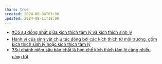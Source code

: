 ```yaml
---
share: true
created: 2024-08-04T03:00
updated: 2024-08-11T18:08
---
```

- [❓Có sự đồng nhất giữa kích thích tâm lý và kích thích sinh lý](../../Nh%E1%BA%ADn%20th%E1%BB%A9c/%E2%9D%93C%C3%B3%20s%E1%BB%B1%20%C4%91%E1%BB%93ng%20nh%E1%BA%A5t%20gi%E1%BB%AFa%20k%C3%ADch%20th%C3%ADch%20t%C3%A2m%20l%C3%BD%20v%C3%A0%20k%C3%ADch%20th%C3%ADch%20sinh%20l%C3%BD.md)
- [Hành vi của sinh vật chịu tác động bởi các kích thích từ môi trường, gồm kích thích sinh lý hoặc kích thích tâm lý](../../S%E1%BB%B1%20s%E1%BB%91ng/H%C3%A0nh%20vi%20c%E1%BB%A7a%20sinh%20v%E1%BA%ADt%20ch%E1%BB%8Bu%20t%C3%A1c%20%C4%91%E1%BB%99ng%20b%E1%BB%9Fi%20c%C3%A1c%20k%C3%ADch%20th%C3%ADch%20t%E1%BB%AB%20m%C3%B4i%20tr%C6%B0%E1%BB%9Dng,%20g%E1%BB%93m%20k%C3%ADch%20th%C3%ADch%20sinh%20l%C3%BD%20ho%E1%BA%B7c%20k%C3%ADch%20th%C3%ADch%20t%C3%A2m%20l%C3%BD.md)
- [❓Sự chánh niệm sâu bản chất là hạn chế kích thích tâm lý càng nhiều càng tốt](../../Tri%E1%BA%BFt%20h%E1%BB%8Dc/%E2%9D%93S%E1%BB%B1%20ch%C3%A1nh%20ni%E1%BB%87m%20s%C3%A2u%20b%E1%BA%A3n%20ch%E1%BA%A5t%20l%C3%A0%20h%E1%BA%A1n%20ch%E1%BA%BF%20k%C3%ADch%20th%C3%ADch%20t%C3%A2m%20l%C3%BD%20c%C3%A0ng%20nhi%E1%BB%81u%20c%C3%A0ng%20t%E1%BB%91t.md)
